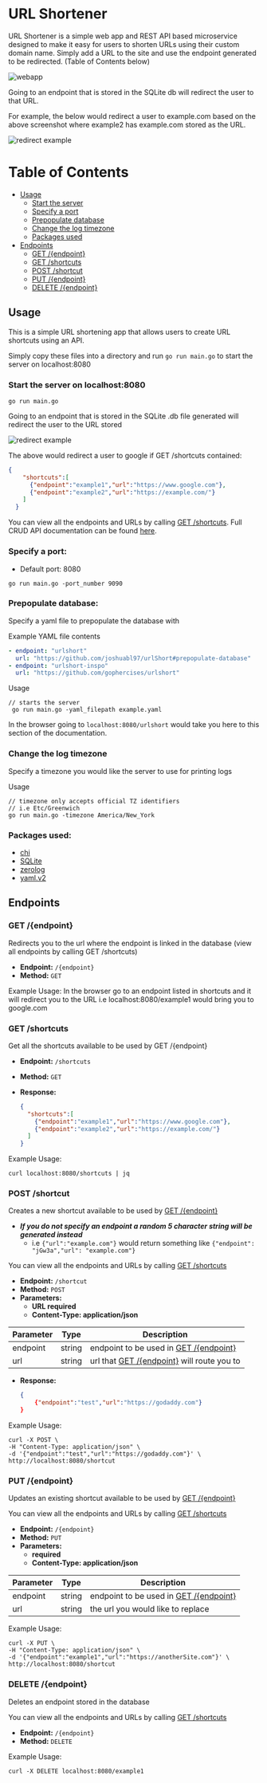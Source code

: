 # URL Shortener

URL Shortener is a simple web app and REST API based microservice designed to make it easy for users to shorten URLs using their custom domain name. Simply add a URL to the site and use the endpoint generated to be redirected. (Table of Contents below)

![webapp](/siteScreenshot.png)

Going to an endpoint that is stored in the SQLite db will redirect the user to that URL.

For example, the below would redirect a user to example.com based on the above screenshot where example2 has example.com stored as the URL.

![redirect example](/redirectScreenshot.png)


# Table of Contents
- [Usage](#usage)
  - [Start the server](#start-the-server-on-localhost8080)
  - [Specify a port](#specify-a-port)
  - [Prepopulate database](#prepopulate-database)
  - [Change the log timezone](#change-the-log-timezone)
  - [Packages used](#packages-used)
- [Endpoints](#endpoints)
  - [GET /{endpoint}](#get-endpoint)
  - [GET /shortcuts](#get-shortcuts)
  - [POST /shortcut](#post-shortcut)
  - [PUT /{endpoint}](#put-endpoint)
  - [DELETE /{endpoint}](#delete-endpoint)

## Usage
This is a simple URL shortening app that allows users to create URL shortcuts using an API. 

Simply copy these files into a directory and run ```go run main.go``` to start the server on localhost:8080

### Start the server on localhost:8080
```
go run main.go
```

Going to an endpoint that is stored in the SQLite .db file generated will redirect the user to the URL stored

![redirect example](/redirect.png)

The above would redirect a user to google if GET /shortcuts contained:
```json
{
    "shortcuts":[
      {"endpoint":"example1","url":"https://www.google.com"},
      {"endpoint":"example2","url":"https://example.com/"}
    ]
  }
```

 You can view all the endpoints and URLs by calling [GET /shortcuts](#get-shortcuts). Full CRUD API documentation can be found [here](#endpoints).

### Specify a port:
- Default port: 8080
```
go run main.go -port_number 9090
```

### Prepopulate database:
Specify a yaml file to prepopulate the database with

Example YAML file contents
```yaml
- endpoint: "urlshort"
  url: "https://github.com/joshuabl97/urlShort#prepopulate-database"
- endpoint: "urlshort-inspo"
  url: "https://github.com/gophercises/urlshort"
```

Usage 
```
// starts the server
 go run main.go -yaml_filepath example.yaml 
```

In the browser going to ```localhost:8080/urlshort``` would take you here to this section of the documentation. 

### Change the log timezone
Specify a timezone you would like the server to use for printing logs

Usage
```
// timezone only accepts official TZ identifiers
// i.e Etc/Greenwich
go run main.go -timezone America/New_York
```

### Packages used:
- [chi](https://github.com/go-chi/chi)
- [SQLite](https://www.sqlite.org/index.html)
- [zerolog](https://github.com/rs/zerolog)
- [yaml.v2](https://github.com/go-yaml/yaml/tree/v2.4.0)

## Endpoints

### GET /{endpoint}

Redirects you to the url where the endpoint is linked in the database (view all endpoints by calling GET /shortcuts)

- **Endpoint:** `/{endpoint}`
- **Method:** `GET`

Example Usage:
In the browser go to an endpoint listed in shortcuts and it will redirect you to the URL
i.e 
localhost:8080/example1 would bring you to google.com

### GET /shortcuts

Get all the shortcuts available to be used by GET /{endpoint}

- **Endpoint:** `/shortcuts`
- **Method:** `GET`

- **Response:**
  ```json
  {
    "shortcuts":[
      {"endpoint":"example1","url":"https://www.google.com"},
      {"endpoint":"example2","url":"https://example.com/"}
    ]
  }
  ```

Example Usage:
```
curl localhost:8080/shortcuts | jq
```

### POST /shortcut

Creates a new shortcut available to be used by [GET /{endpoint}](#get-endpoint)

- ***If you do not specify an endpoint a random 5 character string will be generated instead***
  - i.e  ```{"url":"example.com"}``` would return something like ```{"endpoint": "jGw3a","url": "example.com"}```

You can view all the endpoints and URLs by calling [GET /shortcuts](#get-shortcuts)

- **Endpoint:** `/shortcut`
- **Method:** `POST`
- **Parameters:**
    - **URL required**
    - **Content-Type: application/json**

| Parameter   | Type      | Description                                                 |
|-------------|-----------|-------------------------------------------------------------|
| endpoint    | string    | endpoint to be used in [GET /{endpoint}](#get-endpoint)     |
| url         | string    | url that [GET /{endpoint}](#get-endpoint) will route you to |

- **Response:**
  ```json
  {  
      {"endpoint":"test","url":"https://godaddy.com"}
  }
  ```

Example Usage:
```
curl -X POST \
-H "Content-Type: application/json" \
-d '{"endpoint":"test","url":"https://godaddy.com"}' \
http://localhost:8080/shortcut
```

### PUT /{endpoint}

Updates an existing shortcut available to be used by [GET /{endpoint}](#get-endpoint)

You can view all the endpoints and URLs by calling [GET /shortcuts](#get-shortcuts)

- **Endpoint:** `/{endpoint}`
- **Method:** `PUT`
- **Parameters:**
    - **required**
    - **Content-Type: application/json**

| Parameter   | Type      | Description                                                 |
|-------------|-----------|-------------------------------------------------------------|
| endpoint    | string    | endpoint to be used in [GET /{endpoint}](#get-endpoint)     |
| url         | string    | the url you would like to replace                           |

Example Usage:
```
curl -X PUT \
-H "Content-Type: application/json" \
-d '{"endpoint":"example1","url":"https://anotherSite.com"}' \
http://localhost:8080/shortcut
```

### DELETE /{endpoint}
Deletes an endpoint stored in the database

You can view all the endpoints and URLs by calling [GET /shortcuts](#get-shortcuts)

- **Endpoint:** `/{endpoint}`
- **Method:** `DELETE`

Example Usage:
```
curl -X DELETE localhost:8080/example1
```